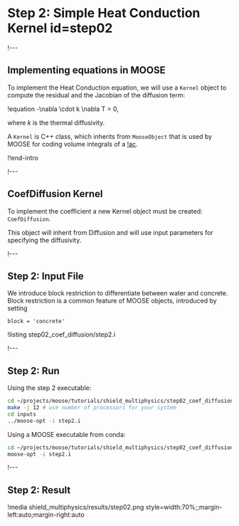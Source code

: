 # Step 2: Simple Heat Conduction Kernel id=step02

!---

## Implementing equations in MOOSE

To implement the Heat Conduction equation, we will use a `Kernel`  object to compute the
residual and the Jacobian of the diffusion term:

!equation
-\nabla \cdot k \nabla T = 0,

where  $k$  is the thermal diffusivity.

A `Kernel`  is C++ class, which inherits from `MooseObject` that is used by MOOSE for coding
volume integrals of a [!ac](PDE).

!!end-intro

!---

## CoefDiffusion Kernel

To implement the coefficient a new Kernel object must be created: `CoefDiffusion`.

This object will inherit from Diffusion and will use input parameters for specifying the
diffusivity.

!---

## Step 2: Input File

We introduce block restriction to differentiate between water and concrete.
Block restriction is a common feature of MOOSE objects, introduced by setting

```text
block = 'concrete'
```

!listing step02_coef_diffusion/step2.i

!---

## Step 2: Run

Using the step 2 executable:

```bash
cd ~/projects/moose/tutorials/shield_multiphysics/step02_coef_diffusion
make -j 12 # use number of processors for your system
cd inputs
../moose-opt -i step2.i
```

Using a MOOSE executable from conda:

```bash
cd ~/projects/moose/tutorials/shield_multiphysics/step02_coef_diffusion/inputs
moose-opt -i step2.i
```


!---

## Step 2: Result

!media shield_multiphysics/results/step02.png style=width:70%;;margin-left:auto;margin-right:auto
